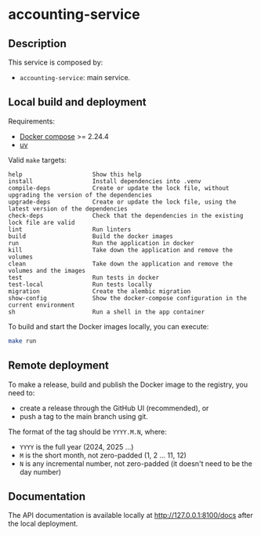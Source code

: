 # accounting-service

## Description

This service is composed by:

-   `accounting-service`: main service.

## Local build and deployment

Requirements:

- [Docker compose](https://docs.docker.com/compose/) >= 2.24.4
- [uv](https://docs.astral.sh/uv/)

Valid `make` targets:

```
help                    Show this help
install                 Install dependencies into .venv
compile-deps            Create or update the lock file, without upgrading the version of the dependencies
upgrade-deps            Create or update the lock file, using the latest version of the dependencies
check-deps              Check that the dependencies in the existing lock file are valid
lint                    Run linters
build                   Build the docker images
run                     Run the application in docker
kill                    Take down the application and remove the volumes
clean                   Take down the application and remove the volumes and the images
test                    Run tests in docker
test-local              Run tests locally
migration               Create the alembic migration
show-config             Show the docker-compose configuration in the current environment
sh                      Run a shell in the app container
```

To build and start the Docker images locally, you can execute:

```bash
make run
```


## Remote deployment

To make a release, build and publish the Docker image to the registry, you need to:

-   create a release through the GitHub UI (recommended), or
-   push a tag to the main branch using git.

The format of the tag should be `YYYY.M.N`, where:

-   `YYYY` is the full year (2024, 2025 ...)
-   `M` is the short month, not zero-padded (1, 2 ... 11, 12)
-   `N` is any incremental number, not zero-padded (it doesn't need to be the day number)


## Documentation

The API documentation is available locally at <http://127.0.0.1:8100/docs> after the local deployment.
